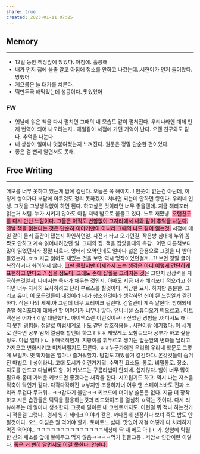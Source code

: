 ```yaml
---
share: true
created: 2023-01-11 07:25
---
```



## Memory
---
- 12일 동안 책상앞에 앉았다. 아침에. 훌륭해
- 내가 먼저 집에 올줄 알고 아침에 청소를 안하고 나갔는데..서현이가 먼저 들어왔다. 망했어
- 게으름은 늘 대가를 치른다.
- 떡만두국 해먹었는데 성공이다. 맛있었어

### FW
- 옛날에 읽은 책을 다시 펼치면 그때의 내 모습도 같이 펼쳐진다. 우리나라엔 대체 언제 번역이 되어 나오려는지.. 매일같이 서점에 가던 기억이 난다. 오랜 친구와도 같다. 추억을 나눈다.
- 내 상상이 얼마나 덧붙여졌는지 느껴진다. 원문은 정말 단순한 편이었다.
- 좋은 걸 뻔히 알면서도 못해.


## Free Writing
---
메모를 너무 못하고 있는게 맘에 걸린다. 오늘은 꼭 해야지..! 인풋이 없는건 아닌데, 이렇게 쌓여가다 부담에 아무것도 정리 못하겠지. 쳐내면 되는데 안하면 쌓인다. 우리네 인생. 그것을 그냥생각없이 하면 된다. 하고싶은 것이라면 너무 좋을텐데. 지금 해리포터 읽는거 처럼. 누가 시키지 않아도 아침 저녁 밤으로 붙들고 있다. 느무 재밌넹. <mark style="background: #FF5582A6;">오랜친구를 다시 만난 느낌이다. 그들은 아직도 변함없이 그자리에서 나와 같이 추억을 나눈다. 옛날 책을 읽는다는 것은 단순히 이야기만이 아니라 그때의 나도 같이 읽는것.</mark> 서점에 매일 같이 들러 출간이 됐는지 확인하던일. 자전거 타고 오가던길. 작은방 침대에 누워 꼼짝도 안하고 계속 읽어내려갔던 일. 그때의 집. 책을 잡았을때의 촉감.. 어떤 다른책보다 많이 읽었던지라 정말 다르다. 엉터리 오역인데도 얼마나 넓은 관용으로 그것을 다 받아들였는지..ㅎㅎ 지금 읽어도 재밌는 것을 보면 역시 명작이었던걸까...?! 보면 정말 글이 복잡하거나 화려하지 않다. <mark style="background: #FF5582A6;">그땐 몰랐지만 이제와서 드는 생각은 아니 이렇게 간단하게 표현하고 만다고..? 싶을 정도다. 그래도 손에 잡힐듯 그려지는 것</mark>은 그만치 상상력을 자극하는것일지. 나머지는 독자가 채우는 것인지. 아마도 지금 내가 해리포터 적으라고 한다면 너무 자세히 묘사하려고 난리 부르스를 칠것이다. 적당한 묘사. 하지만 충분한. 그리고 유머. 이 모든것들이 내것이라  내가 창조한것이라 생각하면 신이 된 느낌일거 같긴하다. 작은 나의 세계.아 그런데 너무 브레이크 걸린다. 검열관이 계속 날뛴다. 방해되네 증맬
해리포터에 대해선 할 이야기가 너무나 맣다. 유니버설 스튜디오가 떠오르고.. 어트랙션은 어자ㅓㅇ말 대단했다.. 아이맥스란 이런것이구나 싶었던 경험들 .어디서도 해ㅗ지 못한 경험들. 정말로 마법세계오 ㅏ도 같던 상호작용들.. 서현이랑 얘기했다. 이 세계로 간다면 공부 엄처 열심해 할텐데 하고ㅎㅎㅎ 재밌게도 모험ㄷ보다 공부가 하고 싶을정도. 마법 얼마ㅏㄴ ㅏ매력적인가. 지팡이를 휘두르고 생기는 앞눈앞의 변화들 날리고 가져오고 변화시키고 미챠버릴지도 모른다. ㅎㅎ누군가에겐 우리의 우리네 학문도 그렇게 보일까. 옛 학자들은 얼마나 즐거워할지. 탐험도 재밌을거 같긴하다. 온갖것들이 숨겨진 마법으 ㅣ성이라니. 고대 도시가 이런거지뭐. 수멱진 요소들. 통로. 비밀통로. 장소. 지도를 만드고 다닐버도 핟. 이 키보드는 구름타법이 안되네. 쉽지않다. 힘이 너무 많이 필요해.좀더 가벼운 키보드면 좋겠다는 새각을 한다. 시끄럽기도 하고. 역시 나는 저소음 적축이 닥인거 같다. 다각다각하진 ㅇ낳지만 조용하자너      어우 얜 스페이스바도 진짜 소리커 무겁다 무거워.. ㅋㅋ갑자기 불만ㅋㅋ 키보드에 더이상 쓸돈은 없다. 
지금 더 장착하고 시은 습관들은 틱틱을 활용하는것과 리드와이즈를 열심히 ㅇ릭는 것이다. 다시 리뷰해주는 데 얼마나 생소한지. 그곳에 달아둔 내 코멘트까지도. 이런걸 뭐 적나 하는것가지 적을걸 그랫나.. 경제 잉기 제테크 이야기 같은. 까다롭게 선정하다 보녀 죽도 밥도 안될것이다. 오느 아침은 뭘 먹어야 할가. 토마토느 싫다. 맛없어 저걸 어떻게 다 처리하지 먹긴 먹어야.. ㅋㅋㅋㅋㅋㅋㅋㅋㅋㅋㅋㅋㅋㅋ세상에 딱 내 메모 아ㅣㄴ가. 항암에 탁월한 신의 채소를 앞에 쌓아두고 먹지 않음ㅋㅋㅋㅋ먹기 힘들그등 . 저암ㄹ 인간이란 이렇다. <mark style="background: #FF5582A6;">좋은 거 뻔히  알면서도 이걸 못한다.
안한다.</mark>